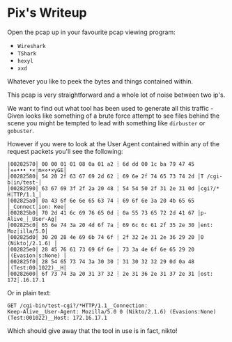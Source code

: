 Pix's Writeup
============

Open the pcap up in your favourite pcap viewing program:
- `Wireshark`
- `TShark`
- `hexyl`
- `xxd`

Whatever you like to peek the bytes and things contained within.

This pcap is very straightforward and a whole lot of noise between two ip's.

We want to find out what tool has been used to generate all this traffic - Given looks like 
something of a brute force attempt to see files behind the scene you might be tempted 
to lead with something like `dirbuster` or `gobuster`.

However if you were to look at the User Agent contained within any of the request packets
you'll see the following:

```
|00282570│ 00 00 01 01 08 0a 01 a2 ┊ 6d dd 00 1c ba 79 47 45 │⋄⋄•••_•×┊m×⋄•×yGE│
│00282580│ 54 20 2f 63 67 69 2d 62 ┊ 69 6e 2f 74 65 73 74 2d │T /cgi-b┊in/test-│
│00282590│ 63 67 69 3f 2f 2a 20 48 ┊ 54 54 50 2f 31 2e 31 0d │cgi?/* H┊TTP/1.1_│
│002825a0│ 0a 43 6f 6e 6e 65 63 74 ┊ 69 6f 6e 3a 20 4b 65 65 │_Connect┊ion: Kee│
│002825b0│ 70 2d 41 6c 69 76 65 0d ┊ 0a 55 73 65 72 2d 41 67 │p-Alive_┊_User-Ag│
│002825c0│ 65 6e 74 3a 20 4d 6f 7a ┊ 69 6c 6c 61 2f 35 2e 30 │ent: Moz┊illa/5.0│
│002825d0│ 30 20 28 4e 69 6b 74 6f ┊ 2f 32 2e 31 2e 36 29 20 │0 (Nikto┊/2.1.6) │
│002825e0│ 28 45 76 61 73 69 6f 6e ┊ 73 3a 4e 6f 6e 65 29 20 │(Evasion┊s:None) │
│002825f0│ 28 54 65 73 74 3a 30 30 ┊ 31 30 32 32 29 0d 0a 48 │(Test:00┊1022)__H│
│00282600│ 6f 73 74 3a 20 31 37 32 ┊ 2e 31 36 2e 31 37 2e 31 │ost: 172┊.16.17.1
```

Or in plain text:
```
GET /cgi-bin/test-cgi?/*HTTP/1.1__Connection: 
Keep-Alive__User-Agent: Mozilla/5.0 0 (Nikto/2.1.6) (Evasions:None) 
(Test:001022)__Host: 172.16.17.1
```

Which should give away that the tool in use is in fact, nikto!
